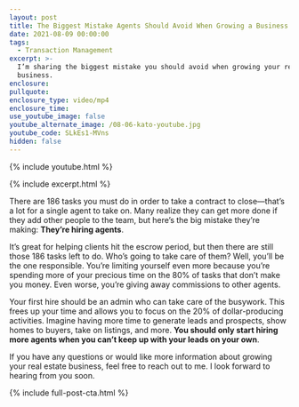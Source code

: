 ```yaml
---
layout: post
title: The Biggest Mistake Agents Should Avoid When Growing a Business
date: 2021-08-09 00:00:00
tags:
  - Transaction Management
excerpt: >-
  I’m sharing the biggest mistake you should avoid when growing your real estate
  business.
enclosure:
pullquote:
enclosure_type: video/mp4
enclosure_time:
use_youtube_image: false
youtube_alternate_image: /08-06-kato-youtube.jpg
youtube_code: SLkEs1-MVns
hidden: false
---
```

{% include youtube.html %}

{% include excerpt.html %}

There are 186 tasks you must do in order to take a contract to close—that’s a lot for a single agent to take on. Many realize they can get more done if they add other people to the team, but here’s the big mistake they’re making: **They’re hiring agents**.

It’s great for helping clients hit the escrow period, but then there are still those 186 tasks left to do. Who’s going to take care of them? Well, you’ll be the one responsible. You’re limiting yourself even more because you’re spending more of your precious time on the 80% of tasks that don’t make you money. Even worse, you’re giving away commissions to other agents.

Your first hire should be an admin who can take care of the busywork. This frees up your time and allows you to focus on the 20% of dollar-producing activities. Imagine having more time to generate leads and prospects, show homes to buyers, take on listings, and more. **You should only start hiring more agents when you can’t keep up with your leads on your own**.

If you have any questions or would like more information about growing your real estate business, feel free to reach out to me. I look forward to hearing from you soon.

{% include full-post-cta.html %}

